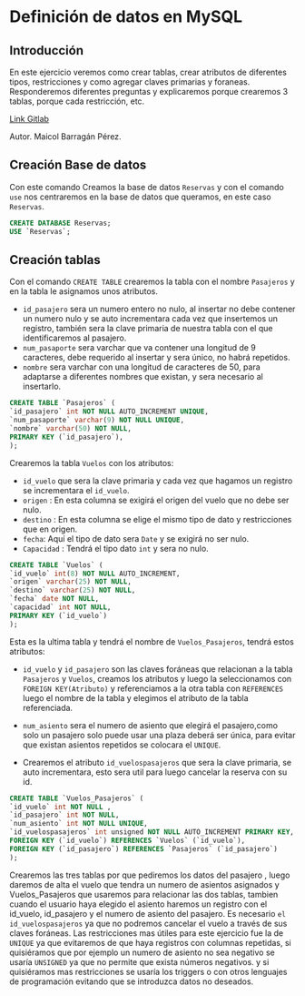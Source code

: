 # Definición de datos en MySQL
## Introducción
En este ejercicio veremos como crear tablas, crear atributos de diferentes tipos, restricciones y como agregar claves primarias y foraneas.
Responderemos diferentes preguntas y explicaremos porque crearemos 3 tablas, porque cada restricción, etc.

[Link Gitlab](https://gitlab.com/solblaze03/base-de-datos/-/tree/main/Definicion_datos?ref_type=heads)

Autor. Maicol Barragán Pérez.

## Creación Base de datos
Con este comando Creamos la base de datos `Reservas` y con el comando `use` nos centraremos en la base de datos que queramos, en este caso `Reservas`.
```sql
CREATE DATABASE Reservas;
USE `Reservas`;
```
## Creación tablas
Con el comando `CREATE TABLE` crearemos la tabla con el nombre `Pasajeros` y en la tabla le asignamos unos atributos.
- `id_pasajero` sera un numero entero no nulo, al insertar no debe contener un numero nulo y se auto incrementara cada vez que insertemos un registro, también sera la clave primaria de nuestra tabla con el que identificaremos al pasajero.
- `num_pasaporte` sera varchar que va contener una longitud de 9 caracteres, debe requerido al insertar y sera único, no habrá repetidos.
- `nombre` sera varchar con una longitud de caracteres de 50, para adaptarse a diferentes nombres que existan, y sera necesario al insertarlo.
```sql
CREATE TABLE `Pasajeros` (
`id_pasajero` int NOT NULL AUTO_INCREMENT UNIQUE,
`num_pasaporte` varchar(9) NOT NULL UNIQUE,
`nombre` varchar(50) NOT NULL,
PRIMARY KEY (`id_pasajero`),
);
```
Crearemos la tabla `Vuelos` con los atributos:
- `id_vuelo` que sera la clave primaria y cada vez que hagamos un registro se incrementara el `id_vuelo`.
- `origen` : En esta columna se exigirá el origen del vuelo que no debe ser nulo.
- `destino` : En esta columna se elige el mismo tipo de dato y restricciones que en origen.
- `fecha`: Aquí el tipo de dato sera `Date` y se exigirá no ser nulo.
- `Capacidad` : Tendrá el tipo dato `int` y sera no nulo.
```sql
CREATE TABLE `Vuelos` (
`id_vuelo` int(8) NOT NULL AUTO_INCREMENT,
`origen` varchar(25) NOT NULL,
`destino` varchar(25) NOT NULL,
`fecha` date NOT NULL,
`capacidad` int NOT NULL,
PRIMARY KEY (`id_vuelo`)
);
```

Esta es la ultima tabla y tendrá el nombre de `Vuelos_Pasajeros`, tendrá estos atributos:

- `id_vuelo` y `id_pasajero` son las claves foráneas que relacionan a la tabla `Pasajeros` y `Vuelos`, creamos los atributos y luego la seleccionamos con `FOREIGN KEY(Atributo)` y referenciamos a la otra tabla con `REFERENCES` luego el nombre de la tabla y elegimos el atributo de la tabla referenciada.

- `num_asiento` sera el numero de asiento que elegirá el pasajero,como solo un pasajero solo puede usar una plaza deberá ser única, para evitar que existan asientos repetidos se colocara el `UNIQUE`.

- Crearemos el atributo `id_vuelospasajeros` que sera la clave primaria, se auto incrementara, esto sera util para luego cancelar la reserva con su id.

```sql
CREATE TABLE `Vuelos_Pasajeros` (
`id_vuelo` int NOT NULL ,
`id_pasajero` int NOT NULL,
`num_asiento` int NOT NULL UNIQUE,
`id_vuelospasajeros` int unsigned NOT NULL AUTO_INCREMENT PRIMARY KEY,
FOREIGN KEY (`id_vuelo`) REFERENCES `Vuelos` (`id_vuelo`),
FOREIGN KEY (`id_pasajero`) REFERENCES `Pasajeros` (`id_pasajero`)
);
```
Crearemos las tres tablas por que pediremos los datos del pasajero , luego daremos de alta el vuelo que tendra un numero de asientos asignados y Vuelos_Pasajeros que usaremos para relacionar las dos tablas, tambien cuando el usuario haya elegido el asiento haremos un registro con el id_vuelo, id_pasajero y el numero de asiento del pasajero.
Es necesario `el id_vuelospasajeros` ya que no podremos cancelar el vuelo a través de sus claves foráneas.
Las restricciones mas útiles para este ejercicio fue la de `UNIQUE` ya que evitaremos de que haya registros con columnas repetidas, si quisiéramos que por ejemplo un numero de asiento no sea negativo se usaría `UNSIGNED` ya que no permite que exista números negativos. y si quisiéramos mas restricciones se usaría los triggers o con otros lenguajes de programación evitando que se introduzca datos no deseados.
